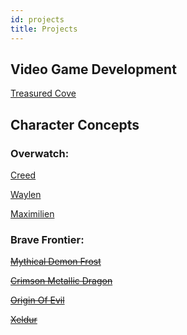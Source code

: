 ```yaml
---
id: projects
title: Projects
---
```


## Video Game Development

[Treasured Cove](https://github.com/TreasuredQuartz/TreasuredCove)

## Character Concepts

### Overwatch:

[Creed](./static/characters/overwatch/creed.html)

[Waylen](./static/characters/overwatch/waylen.html)

[Maximilien](./static/characters/overwatch/maximilien.html)

### Brave Frontier:

~~[Mythical Demon Frost](./static/characters/bravefrontier/frost.html)~~

~~[Crimson Metallic Dragon](./static/characters/bravefrontier/crimsonmetallicdragon.html)~~

~~[Origin Of Evil](./static/characters/bravefrontier/originofevil.html)~~

~~[Xeldur](./static/characters/bravefrontier/xeldur.html)~~
